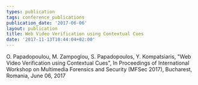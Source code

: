 ```yaml
---
types: publication
tags: conference_publications
publication_date: '2017-06-06'
layout: publication
title: Web Video Verification using Contextual Cues
date: '2017-11-13T10:44:04+02:00'
---
```

<p>O. Papadopoulou, M. Zampoglou, S. Papadopoulos, Y. Kompatsiaris, "Web Video Verification using Contextual Cues", In Proceedings of International Workshop on Multimedia Forensics and Security (MFSec 2017), Bucharest, Romania, June 06, 2017</p>
